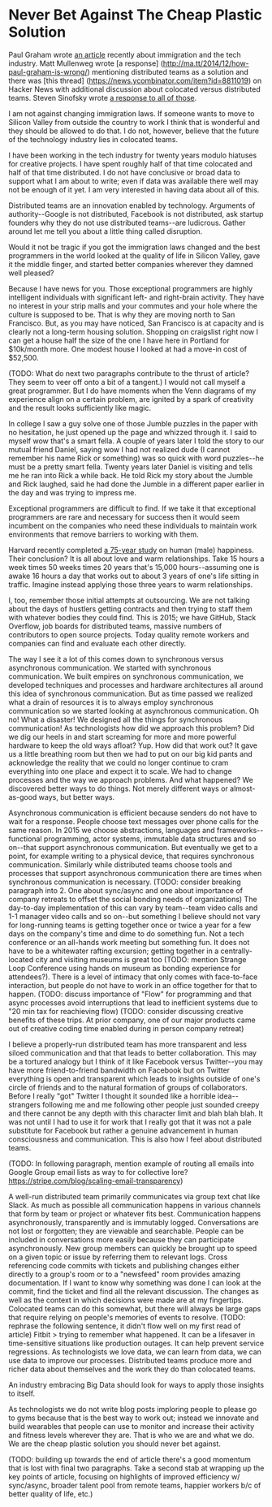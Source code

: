 # Never Bet Against The Cheap Plastic Solution

Paul Graham wrote [an article](http://paulgraham.com/95.html) recently about
immigration and the tech industry. Matt Mullenweg wrote [a response]
(http://ma.tt/2014/12/how-paul-graham-is-wrong/) mentioning distributed teams
as a solution and there was [this thread]
(https://news.ycombinator.com/item?id=8811019) on Hacker News with additional
discussion about colocated versus distributed teams. Steven Sinofsky wrote
[a response to all of those](http://blog.learningbyshipping.com/2014/12/30/why-remote-engineering-is-so-difficult/).

I am not against changing immigration laws. If someone wants to move to Silicon
Valley from outside the country to work I think that is wonderful and they
should be allowed to do that. I do not, however, believe that the future of the
technology industry lies in colocated teams.

I have been working in the tech industry for twenty years modulo hiatuses for
creative projects. I have spent roughly half of that time colocated and half of
that time distributed. I do not have conclusive or broad data to support what
I am about to write; even if data was available there well may not be enough
of it yet. I am very interested in having data about all of this.

Distributed teams are an innovation enabled by technology. Arguments of
authority--Google is not distributed, Facebook is not distributed, ask startup
founders why they do not use distributed teams--are ludicrous. Gather around let
me tell you about a little thing called disruption.

Would it not be tragic if you got the immigration laws changed and the best
programmers in the world looked at the quality of life in Silicon Valley, gave
it the middle finger, and started better companies wherever they damned well
pleased?

Because I have news for you. Those exceptional programmers are highly
intelligent individuals with significant left- and right-brain activity. They
have no interest in your strip malls and your commutes and your hole where the
culture is supposed to be. That is why they are moving north to San Francisco.
But, as you may have noticed, San Francisco is at capacity and is clearly not a
long-term housing solution. Shopping on craigslist right now I can get a house
half the size of the one I have here in Portland for $10k/month more. One
modest house I looked at had a move-in cost of $52,500.

(TODO: What do next two paragraphs contribute to the thrust of article? They seem to veer off onto a bit of a tangent.)
I would not call myself a great programmer. But I do have moments when the Venn
diagrams of my experience align on a certain problem, are ignited by a spark of
creativity and the result looks sufficiently like magic.

In college I saw a guy solve one of those Jumble puzzles in the paper with no
hesitation, he just opened up the page and whizzed through it. I said to myself
wow that's a smart fella. A couple of years later I told the story to our
mutual friend Daniel, saying wow I had not realized dude (I cannot remember his
name Rick or something) was so quick with word puzzles--he must be a pretty
smart fella. Twenty years later Daniel is visiting and tells me he ran into
Rick a while back. He told Rick my story about the Jumble and Rick laughed,
said he had done the Jumble in a different paper earlier in the day and was
trying to impress me.

Exceptional programmers are difficult to find. If we take it that exceptional
programmers are rare and necessary for success then it would seem incumbent on the
companies who need these individuals to maintain work environments that remove
barriers to working with them.

Harvard recently completed [a 75-year
study](http://en.wikipedia.org/wiki/Grant_Study) on human (male)
happiness. Their conclusion? It is all about love and warm relationships. Take
15 hours a week times 50 weeks times 20 years that's 15,000 hours--assuming one
is awake 16 hours a day that works out to about 3 years of one's life sitting
in traffic. Imagine instead applying those three years to warm relationships.

I, too, remember those initial attempts at outsourcing. We are not talking
about the days of hustlers getting contracts and then trying to staff them with
whatever bodies they could find. This is 2015; we have GitHub, Stack Overflow,
job boards for distributed teams, massive numbers of contributors to open
source projects. Today quality remote workers and companies can find and
evaluate each other directly.

The way I see it a lot of this comes down to synchronous versus asynchronous
communication. We started with synchronous communication. We built empires on
synchronous communication, we developed techniques and processes and hardware
architectures all around this idea of synchronous communication. But as time
passed we realized what a drain of resources it is to always employ synchronous
communication so we started looking at asynchronous communication. Oh no! What
a disaster! We designed all the things for synchronous communication! As
technologists how did we approach this problem? Did we dig our heels in and
start screaming for more and more powerful hardware to keep the old ways
afloat? Yup.  How did that work out? It gave us a little breathing room but
then we had to put on our big kid pants and acknowledge the reality that we
could no longer continue to cram everything into one place and expect it to
scale. We had to change processes and the way we approach problems. And what
happened? We discovered better ways to do things. Not merely different ways or
almost-as-good ways, but better ways.

Asynchronous communication is efficient because senders do not have to wait for
a response. People choose text messages over phone calls for the same
reason. In 2015 we choose abstractions, languages and frameworks--functional
programming, actor systems, immutable data structures and so on--that support
asynchronous communication. But eventually we get to a point, for example
writing to a physical device, that requires synchronous communication.
Similarly while distributed teams choose tools and processes that support
asynchronous communication there are times when synchronous communication is
necessary. (TODO: consider breaking paragraph into 2. One about sync/async and one about importance of company retreats to offset the social bonding needs of organizations) The day-to-day implementation of this can vary by team--team video
calls and 1-1 manager video calls and so on--but something I believe
should not vary for long-running teams is getting together once or twice a year
for a few days on the company's time and dime to do something fun. Not a tech
conference or an all-hands work meeting but something fun. It does not have to
be a whitewater rafting excursion; getting together in a centrally-located city
and visiting museums is great too (TODO: mention Strange Loop Conference using hands on museum as bonding experience for attendees?). There is a level of intimacy that only comes with
face-to-face interaction, but people do not have to work in an office together
for that to happen.
(TODO: discuss importance of "Flow" for programming and that async processes avoid interruptions that lead to inefficient systems due to "20 min tax for reachieving flow)
(TODO: consider discussing creative benefits of these trips. At prior company, one of our major products came out of creative coding time enabled during in person company retreat)

I believe a properly-run distributed team has more transparent and less siloed
communication and that that leads to better collaboration. This may be a
tortured analogy but I think of it like Facebook versus Twitter--you may have
more friend-to-friend bandwidth on Facebook but on Twitter everything is open
and transparent which leads to insights outside of one's circle of friends and
to the natural formation of groups of collaborators. Before I really "got"
Twitter I thought it sounded like a horrible idea--strangers following me and
me following other people just sounded creepy and there cannot be any depth
with this character limit and blah blah blah. It was not until I had to use it
for work that I really got that it was not a pale substitute for Facebook but
rather a genuine advancement in human consciousness and communication. This is
also how I feel about distributed teams.

(TODO: In following paragraph, mention example of routing all emails into Google Group email lists as way to for collective lore? https://stripe.com/blog/scaling-email-transparency)

A well-run distributed team primarily communicates via group text chat like
Slack. As much as possible all communication happens in various channels that
form by team or project or whatever fits best. Communication happens
asynchronously, transparently and is immutably logged. Conversations are not
lost or forgotten; they are viewable and searchable. People can be included in conversations more easily because
they can participate asynchronously. New group members can quickly be brought
up to speed on a given topic or issue by referring them to relevant logs. Cross
referencing code commits with tickets and publishing changes either directly to
a group's room or to a "newsfeed" room provides amazing documentation. If I
want to know why something was done I can look at the commit, find the ticket
and find all the relevant discussion. The changes as well as the context in which decisions were made are at my fingertips. Colocated teams can do this somewhat,
but there will always be large gaps that require relying on people's memories
of events to resolve. (TODO: rephrase the following sentence, it didn't flow well on my first read of article) Fitbit > trying to remember what happened. It can be a lifesaver in
time-sensitive situations like production outages. It can help prevent service
regressions. As technologists we love data, we can learn from data, we can use
data to improve our processes.  Distributed teams produce more and richer data
about themselves and the work they do than colocated teams.

An industry embracing Big Data should look for ways to apply those insights to
itself.

As technologists we do not write blog posts imploring people to please go to
gyms because that is the best way to work out; instead we innovate and build
wearables that people can use to monitor and increase their activity and
fitness levels wherever they are. That is who we are and what we do. We are the
cheap plastic solution you should never bet against.

(TODO: building up towards the end of article there's a good momentum that is lost with final two paragraphs. Take a second stab at wrapping up the key points of article, focusing on highlights of improved efficiency w/ sync/async, broader talent pool from remote teams, happier workers b/c of better quality of life, etc.)
